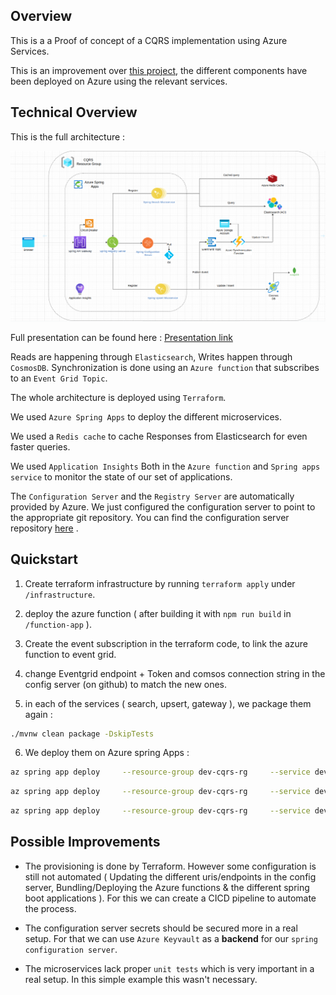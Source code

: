 ## Overview

This is a a Proof of concept of a CQRS implementation using Azure Services.

This is an improvement over [this project](https://github.com/Saief1999/cqrs-microservices), the different components have been deployed on Azure using the relevant services.

## Technical Overview

This is the full architecture :

![Full Architecture](./diagrams/img/architecture.png)

Full presentation can be found here : [Presentation link](https://docs.google.com/presentation/d/1dFtx48FfI9SLz0w9gUmCfHPFU4FizrWqacQEvBQa6wg/edit#slide=id.gd1d1ee2289_0_139)


Reads are happening through `Elasticsearch`, Writes happen through `CosmosDB`. Synchronization is done using an `Azure function` that subscribes to an `Event Grid Topic`.

The whole architecture is deployed using `Terraform`.

We used `Azure Spring Apps` to deploy the different microservices.

We used a `Redis cache` to cache Responses from Elasticsearch for even faster queries.

We used `Application Insights` Both in the `Azure function` and `Spring apps service` to monitor the state of our set of applications.

The `Configuration Server` and the `Registry Server` are automatically provided by Azure. We just configured the configuration server to point to the appropriate git repository. You can find the configuration server repository [here](https://github.com/Saief1999/cqrs-config-repo) .

## Quickstart

1. Create terraform infrastructure by running `terraform apply` under `/infrastructure`.

2. deploy the azure function ( after building it with `npm run build` in `/function-app` ).

3. Create the event subscription in the terraform code, to link the azure function to event grid.

4. change  Eventgrid endpoint + Token and comsos connection string in the config server (on github) to match the new ones.

5. in each of the services ( search, upsert, gateway ), we package them again : 

```bash
./mvnw clean package -DskipTests
```

6. We deploy them on Azure spring Apps :

```bash
az spring app deploy     --resource-group dev-cqrs-rg     --service dev-cqrs-springcloud     --name search-microservice     --artifact-path target/search-microservice-0.0.1-SNAPSHOT.jar --deployment default
```

```bash
az spring app deploy     --resource-group dev-cqrs-rg     --service dev-cqrs-springcloud     --name upsert-microservice     --artifact-path target/upsert-microservice-0.0.1-SNAPSHOT.jar --deployment default
```

```bash
az spring app deploy     --resource-group dev-cqrs-rg     --service dev-cqrs-springcloud     --name gateway-service    --artifact-path target/gateway-service-0.0.1-SNAPSHOT.jar --deployment default
```

## Possible Improvements

- The provisioning is done by Terraform. However some configuration is still not automated ( Updating the different uris/endpoints in the config server, Bundling/Deploying the Azure functions & the different spring boot applications ). For this we can create a CICD pipeline to automate the process.

- The configuration server secrets should be secured more in a real setup. For that we can use `Azure Keyvault` as a **backend** for our `spring configuration server`.

- The microservices lack proper `unit tests` which is very important in a real setup. In this simple example this wasn't necessary.